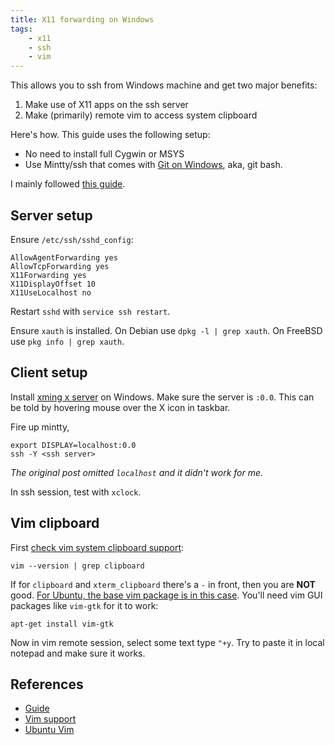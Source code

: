 ```yaml
---
title: X11 forwarding on Windows
tags:
    - x11
    - ssh
    - vim
---
```


This allows you to ssh from Windows machine and get two major benefits:

1. Make use of X11 apps on the ssh server
2. Make (primarily) remote vim to access system clipboard

Here's how. This guide uses the following setup:

- No need to install full Cygwin or MSYS
- Use Mintty/ssh that comes with [Git on Windows][git], aka, git bash.

I mainly followed [this guide][main]. 

## Server setup

Ensure `/etc/ssh/sshd_config`:

    AllowAgentForwarding yes
    AllowTcpForwarding yes
    X11Forwarding yes
    X11DisplayOffset 10
    X11UseLocalhost no

Restart `sshd` with `service ssh restart`.

Ensure `xauth` is installed. On Debian use `dpkg -l | grep xauth`. On 
FreeBSD use `pkg info | grep xauth`.


## Client setup

Install [xming x server][xming] on Windows. Make sure the server is `:0.0`. This can be told 
by hovering mouse over the X icon in taskbar.

Fire up mintty,

    export DISPLAY=localhost:0.0
    ssh -Y <ssh server>

_The original post omitted `localhost` and it didn't work for me._

In ssh session, test with `xclock`.


## Vim clipboard

First [check vim system clipboard support][vim_support]:

    vim --version | grep clipboard

If for `clipboard` and `xterm_clipboard` there's a `-` in front, then you are **NOT** good. [For Ubuntu,
the base vim package is in this case][ubuntu_vim]. You'll need vim GUI packages like `vim-gtk` for it to work:

    apt-get install vim-gtk

Now in vim remote session, select some text type `"+y`. Try to paste it in local notepad and make sure it works.


## References

- [Guide][main]
- [Vim support][vim_support]
- [Ubuntu Vim][ubuntu_vim]

[main]: https://ysgitdiary.blogspot.com/2014/04/how-to-configure-x11-port-forwarding.html
[vim_support]: http://vim.wikia.com/wiki/Accessing_the_system_clipboard#Checking_for_X11-clipboard_support_in_terminal
[ubuntu_vim]: http://askubuntu.com/a/613173/259343
[git]: https://git-scm.com/
[xming]: https://sourceforge.net/projects/xming/files/latest/download
